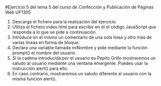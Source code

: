 #Ejercicio 5 del tema 5 del curso de Confección y Publicación de Páginas Web UF1305
1. Descarga el fichero para la realización del ejercicio.
2. Utiliza el fichero index.html para escribir en él el código JavaScript que responda a lo que se pide a continuación.
3. Introduce en el mismo un comentario de una sola línea y otro más de varias líneas en forma de bloque.
4. Declara una variable llamada miNombre y pide mediante la función prompt() el nombre del usuario.
5. Si la cadena introducida por el usuario es Pepito Grillo mostraremos un saludo al usuario mediante una ventana emergente. Puedes usar la instrucción alert() para ello.
6. En caso contrario, mostraremos un saludo diferente al usuario con la misma función alert().